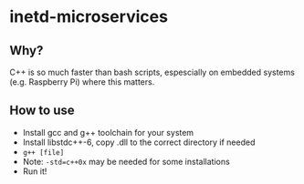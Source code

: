 # inetd-microservices

## Why?
C++ is so much faster than bash scripts, espescially on embedded systems (e.g. Raspberry Pi) where this matters.

## How to use
- Install gcc and g++ toolchain for your system
- Install libstdc++-6, copy .dll to the correct directory if needed
- `g++ [file]`
- Note: `-std=c++0x` may be needed for some installations
- Run it!